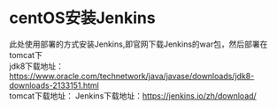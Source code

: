 # centOS安装Jenkins

此处使用部署的方式安装Jenkins,即官网下载Jenkins的war包，然后部署在tomcat下  
jdk8下载地址：https://www.oracle.com/technetwork/java/javase/downloads/jdk8-downloads-2133151.html     
tomcat下载地址：
Jenkins下载地址：https://jenkins.io/zh/download/

